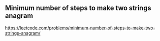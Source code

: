 ## Minimum number of steps to make two strings anagram
https://leetcode.com/problems/minimum-number-of-steps-to-make-two-strings-anagram/
